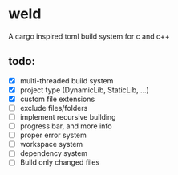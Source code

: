 # weld
A cargo inspired toml build system for c and c++

## todo:
- [x] multi-threaded build system
- [x] project type (DynamicLib, StaticLib, ...)
- [x] custom file extensions
- [ ] exclude files/folders
- [ ] implement recursive building
- [ ] progress bar, and more info
- [ ] proper error system
- [ ] workspace system
- [ ] dependency system
- [ ] Build only changed files
